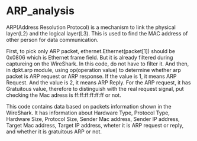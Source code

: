 # ARP_analysis

ARP(Address Resolution Protocol) is a mechanism to link the physical layer(L2) and the logical layer(L3). This is used to find the MAC address of other person for data communication.

First, to pick only ARP packet, ethernet.Ethernet(packet[1]) should be 0x0806 which is Ethernet frame field. But it is already filtered during captureing on the WireShark. In this code, do not have to filter it. 
And then, in dpkt.arp module, using op(operation value) to determine whether arp packet is ARP request or ARP response. If the value is 1, it means ARP Request. And the value is 2, it means ARP Reply. For the ARP request, it has Gratuitous value, therefore to distinguish with the real request signal, put checking the Mac adress is ff:ff:ff:ff:ff:ff or not.

This code contains data based on packets information shown in the WireShark. It has information about Hardware Type, Protocol Type, Hardware Size, Protocol Size, Sender Mac address, Sender IP address, Target Mac address, Target IP address, wheter it is ARP request or reply, and whether it is gratuitous ARP or not. 
